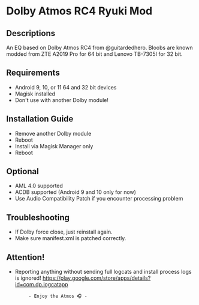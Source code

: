 # Dolby Atmos RC4 Ryuki Mod

## Descriptions
An EQ based on Dolby Atmos RC4 from @guitardedhero. Bloobs are known modded from ZTE A2019 Pro for 64 bit and Lenovo TB-7305I for 32 bit.

## Requirements
- Android 9, 10, or 11 64 and 32 bit devices
- Magisk installed
- Don't use with another Dolby module!

## Installation Guide
- Remove another Dolby module
- Reboot
- Install via Magisk Manager only
- Reboot

## Optional
- AML 4.0 supported
- ACDB supported (Android 9 and 10 only for now)
- Use Audio Compatibility Patch if you encounter processing problem

## Troubleshooting
- If Dolby force close, just reinstall again.
- Make sure manifest.xml is patched correctly.

## Attention!
- Reporting anything without sending full logcats and install process logs is ignored!
https://play.google.com/store/apps/details?id=com.dp.logcatapp



           - Enjoy the Atmos 🎧 -

